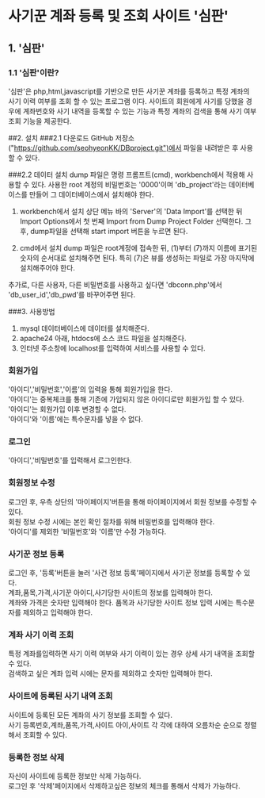 # 사기꾼 계좌 등록 및 조회 사이트 '심판'

## 1. '심판'
### 1.1 '심판'이란?
'심판'은 php,html,javascript를 기반으로 만든 사기꾼 계좌를 등록하고 특정 계좌의 사기 이력 여부를 조회 할 수 있는 프로그램 이다.
사이트의 회원에게 사기를 당했을 경우에 계좌번호와 사기 내역을 등록할 수 있는 기능과 특정 계좌의 검색을 통해 사기 여부 조회 기능을 제공한다.

##2. 설치
###2.1 다운로드
GitHub 저장소("https://github.com/seohyeonKK/DBproject.git")에서 파일을 내려받은 후 사용할 수 있다.  

###2.2 데이터 설치
dump 파일은 명령 프롬프트(cmd), workbench에서 적용해 사용할 수 있다.
사용한 root 계정의 비밀번호는 '0000'이며 'db_project'라는 데이터베이스를 만들어 그 데이터베이스에서 설치해야 한다.

1. workbench에서 설치
상단 메뉴 바의 'Server'의 'Data Import'를 선택한 뒤 Import Options에서 첫 번째 Import from Dump Project Folder 선택한다.
그 후, dump파일을 선택해 start import 버튼을 누르면 된다.

2. cmd에서 설치
dump 파일은 root계정에 접속한 뒤, (1)부터 (7)까지 이름에 표기된 숫자의 순서대로 설치해주면 된다.
특히 (7)은 뷰를 생성하는 파일로 가장 마지막에 설치해주어야 한다.

추가로, 다른 사용자, 다른 비밀번호를 사용하고 싶다면 'dbconn.php'에서 'db_user_id','db_pwd'를 바꾸어주면 된다.



###3. 사용방법
1. mysql 데이터베이스에 데이터를 설치해준다.
2. apache24 아래, htdocs에 소스 코드 파일을 설치해준다.
3. 인터넷 주소창에 localhost를 입력하여 서비스를 사용할 수 있다.

### 회원가입
  '아이디','비밀번호','이름'의 입력을 통해 회원가입을 한다.  
  '아이디'는 중복체크를 통해 기존에 가입되지 않은 아이디로만 회원가입 할 수 있다.  
  '아이디'는 회원가입 이후 변경할 수 없다.  
  '아이디'와 '이름'에는 특수문자를 넣을 수 없다.

### 로그인
  '아이디','비밀번호'를 입력해서 로그인한다.  

### 회원정보 수정
  로그인 후, 우측 상단의 '마이페이지'버튼을 통해 마이페이지에서 회원 정보를 수정할 수 있다.  
  회원 정보 수정 시에는 본인 확인 절차를 위해 비밀번호를 입력해야 한다.  
  '아이디'를 제외한 '비밀번호'와 '이름'만 수정 가능하다.  

### 사기꾼 정보 등록
  로그인 후, '등록'버튼을 눌러 '사건 정보 등록'페이지에서 사기꾼 정보를 등록할 수 있다.  
  계좌,품목,가격,사기꾼 아이디,사기당한 사이트의 정보를 입력해야 한다.  
  계좌와 가격은 숫자만 입력해야 한다.
  품목과 사기당한 사이트 정보 입력 시에는 특수문자를 제외하고 입력해야 한다.  

### 계좌 사기 이력 조회
  특정 계좌를입력하면 사기 이력 여부와 사기 이력이 있는 경우 상세 사기 내역을 조회할 수 있다.  
  검색하고 싶은 계좌 입력 시에는 문자를 제외하고 숫자만 입력해야 한다.  

### 사이트에 등록된 사기 내역 조회
  사이트에 등록된 모든 계좌의 사기 정보를 조회할 수 있다.  
  사기 등록번호,계좌,품목,가격,사이트 아이,사이트 각 각에 대하여 오름차순 순으로 정렬해서 조회할 수 있다.  

### 등록한 정보 삭제
  자신이 사이트에 등록한 정보만 삭제 가능하다.  
  로그인 후 '삭제'페이지에서 삭제하고싶은 정보의 체크를 통해서 삭제가 가능하다.
